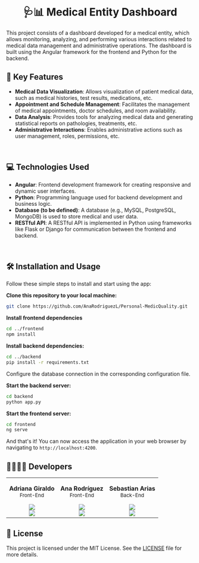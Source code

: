 <h1 align="center">🩺📊 Medical Entity Dashboard</h1>

This project consists of a dashboard developed for a medical entity, which allows monitoring, analyzing, and performing various interactions related to medical data management and administrative operations. The dashboard is built using the Angular framework for the frontend and Python for the backend.
<br>

## 🚀 Key Features

- **Medical Data Visualization**: Allows visualization of patient medical data, such as medical histories, test results, medications, etc.
- **Appointment and Schedule Management**: Facilitates the management of medical appointments, doctor schedules, and room availability.
- **Data Analysis**: Provides tools for analyzing medical data and generating statistical reports on pathologies, treatments, etc.
- **Administrative Interactions**: Enables administrative actions such as user management, roles, permissions, etc.
<br>

## 💻 Technologies Used

- **Angular**: Frontend development framework for creating responsive and dynamic user interfaces.
- **Python**: Programming language used for backend development and business logic.
- **Database (to be defined)**: A database (e.g., MySQL, PostgreSQL, MongoDB) is used to store medical and user data.
- **RESTful API**: A RESTful API is implemented in Python using frameworks like Flask or Django for communication between the frontend and backend.
<br>

## 🛠️ Installation and Usage

Follow these simple steps to install and start using the app:

**Clone this repository to your local machine:**
```bash
git clone https://github.com/AnaRodriguezL/Personal-MedicQuality.git
```

**Install frontend dependencies**
```bash
cd ../frontend
npm install
```

**Install backend dependencies:**
```bash
cd ../backend
pip install -r requirements.txt
```

Configure the database connection in the corresponding configuration file.

**Start the backend server:**
```bash
cd backend
python app.py
```

**Start the frontend server:**
```bash
cd frontend
ng serve
```

And that's it! You can now access the application in your web browser by navigating to `http://localhost:4200`.
<br>

## 👩‍💻👨‍💻 Developers
<table align='center'>
    <tr>
        <td align='center'>
            <div>
                <!-- <a href="https://github.com/aiyer369" target="_blank" rel="author">
                </a> -->
                <p>
                    <b>Adriana Giraldo</b>
                    </br>
                    <small>Front-End</small>
                </p>
                <div style='display: flex; flex-direction: column'>
                    <a href="https://github.com/aiyer369" target="_blank">
                        <img src="https://img.shields.io/badge/github-%23121011.svg?&style=for-the-badge&logo=github&logoColor=white"/>
                    </a>
                    <a href="https://www.linkedin.com/in/adrianamarcelagiraldo/" target="_blank">
                        <img src="https://img.shields.io/badge/linkedin%20-%230077B5.svg?&style=for-the-badge&logo=linkedin&logoColor=white"/>
                    </a>
                </div>
            </div>
        </td>
        <td align='center'>
            <div>
                <!-- <a href="https://github.com/AnaRodriguezL" target="_blank" rel="author">
                </a> -->
                <p>
                    <b>Ana Rodríguez</b>
                    </br>
                    <small>Front-End</small>
                </p>
                <div style='display: flex; flex-direction: column'>
                    <a href="https://github.com/AnaRodriguezL" target="_blank">
                        <img src="https://img.shields.io/badge/github-%23121011.svg?&style=for-the-badge&logo=github&logoColor=white"/>
                    </a>
                    <a href="https://www.linkedin.com/in/analuc%C3%ADarodr%C3%ADguezlotero/" target="_blank">
                        <img src="https://img.shields.io/badge/linkedin%20-%230077B5.svg?&style=for-the-badge&logo=linkedin&logoColor=white"/>
                    </a>
                </div>
            </div>
        </td>
        <td align='center'>
            <div>
                <!-- <a href="https://github.com/Crowned-Ax" target="_blank" rel="author">
                </a> -->
                <p>
                    <b>Sebastian Arias</b>
                    </br>
                    <small>Back-End</small>
                </p>
                <div style='display: flex; flex-direction: column'>
                    <a href="https://github.com/Crowned-Ax" target="_blank">
                        <img src="https://img.shields.io/badge/github-%23121011.svg?&style=for-the-badge&logo=github&logoColor=white"/>
                    </a>
                    <a href="https://www.linkedin.com/in/alejoaraya/" target="_blank">
                        <img src="https://img.shields.io/badge/linkedin%20-%230077B5.svg?&style=for-the-badge&logo=linkedin&logoColor=white"/>
                    </a>
                </div>
            </div>
        </td>
    </tr>
</table>

## 📄 License

This project is licensed under the MIT License. See the [LICENSE](LICENSE) file for more details.